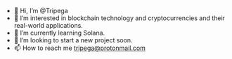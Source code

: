 - 👋 Hi, I’m @Tripega
- 👀 I’m interested in blockchain technology and cryptocurrencies and their real-world applications. 
- 🌱 I’m currently learning Solana.
- 💞️ I’m looking to start a new project soon.
- 📫 How to reach me tripega@protonmail.com

<!---
Tripega/Tripega is a ✨ special ✨ repository because its `README.md` (this file) appears on your GitHub profile.
You can click the Preview link to take a look at your changes.
--->
